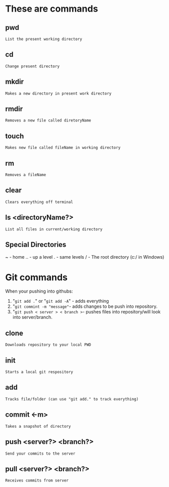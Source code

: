 # These are commands

## pwd
    List the present working directory
## cd
    Change present directory
## mkdir <directoryName>
    Makes a new directory in present work directory
## rmdir <directoryName>
    Removes a new file called diretoryName    
## touch <fileName>
    Makes new file called fileName in working directory
## rm <fileName>
    Removes a fileName    
## clear
    Clears everything off terminal
## ls <directoryName?>
    List all files in current/working directory

## Special Directories
~ - home
 .. - up a level
 . - same levels
 / - The root directory (c:/ in Windows)

 # Git commands

 When your pushing into githubs:

 1. "`git add .`" or "`git add -A`" - adds everything
 2. "`git commint -m "message"`- adds changes to be push into repository.
 3. "`git push < server > < branch >`- pushes files into repository/will look into server/branch.

 ## clone <repoUrl>
    Downloads repository to your local PWD
 ## init
    Starts a local git respository
 ## add <files>
    Tracks file/folder (can use "git add." to track everything)  
 ## commit <-m> <message>
    Takes a snapshot of directory
 ## push <server?> <branch?>
    Send your commits to the server
 ## pull <server?> <branch?>   
    Receives commits from server
